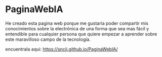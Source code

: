 # PaginaWebIA
He creado esta pagina web porque me gustaría poder compartir mis conocimientos sobre la electrónica de una forma que sea mas fácil y entendible para cualquier persona que quiere empezar a aprender sobre este maravilloso campo de la tecnología.


encuentrala aqui: https://sncji.github.io/PaginaWebIA/
